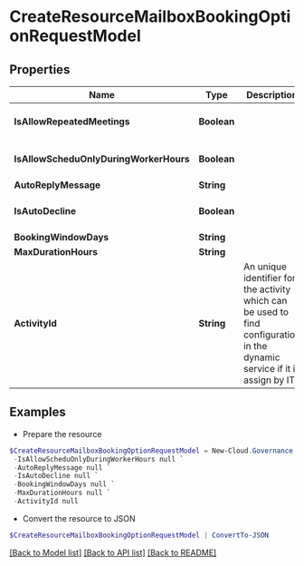 # CreateResourceMailboxBookingOptionRequestModel
## Properties

Name | Type | Description | Notes
------------ | ------------- | ------------- | -------------
**IsAllowRepeatedMeetings** | **Boolean** |  | [optional] [default to $false]
**IsAllowScheduOnlyDuringWorkerHours** | **Boolean** |  | [optional] [default to $false]
**AutoReplyMessage** | **String** |  | [optional] 
**IsAutoDecline** | **Boolean** |  | [optional] [default to $false]
**BookingWindowDays** | **String** |  | [optional] 
**MaxDurationHours** | **String** |  | [optional] 
**ActivityId** | **String** | An unique identifier for the activity which can be used to find configuration in the dynamic service if it is assign by IT | [optional] 

## Examples

- Prepare the resource
```powershell
$CreateResourceMailboxBookingOptionRequestModel = New-Cloud.Governance.ClientCreateResourceMailboxBookingOptionRequestModel  -IsAllowRepeatedMeetings null `
 -IsAllowScheduOnlyDuringWorkerHours null `
 -AutoReplyMessage null `
 -IsAutoDecline null `
 -BookingWindowDays null `
 -MaxDurationHours null `
 -ActivityId null
```

- Convert the resource to JSON
```powershell
$CreateResourceMailboxBookingOptionRequestModel | ConvertTo-JSON
```

[[Back to Model list]](../README.md#documentation-for-models) [[Back to API list]](../README.md#documentation-for-api-endpoints) [[Back to README]](../README.md)

